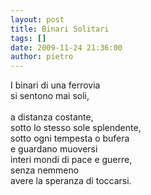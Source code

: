 ```yaml
---
layout: post
title: Binari Solitari
tags: []
date: 2009-11-24 21:36:00
author: pietro
---
```

I binari di una ferrovia<br/>si sentono mai soli,<br/><br/>a distanza costante,<br/>sotto lo stesso sole splendente,<br/>sotto ogni tempesta o bufera<br/>e guardano muoversi<br/>interi mondi di pace e guerre,<br/>senza nemmeno<br/>avere la speranza di toccarsi.
